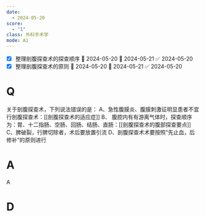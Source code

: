 ```yaml
---
date:
  - 2024-05-20
score:
  - "1"
class: 外科手术学
mode: A1
---
```


- [x] 整理剖腹探查术的探查顺序 🛫 2024-05-20 📅 2024-05-21 ✅ 2024-05-20
- [x] 整理剖腹探查术的原则 🛫 2024-05-20 📅 2024-05-21 ✅ 2024-05-20

# Q
关于剖腹探查术，下列说法错误的是：
A、急性腹膜炎、腹膜刺激征明显患者不宜行剖腹探查术：[[剖腹探查术的适应症]]
B、 腹腔内有有游离气体时，探查顺序为：胃、十二指肠、空肠、回肠、结肠、直肠：[[剖腹探查术的腹部探查要点]]
C、脾破裂，行脾切除者，术后要放置引流
D、剖腹探查术术要按照“先止血，后修补”的原则进行

# A

A


# D


